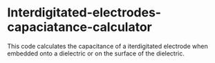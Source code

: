 # Interdigitated-electrodes-capaciatance-calculator
This code calculates the capacitance of a iterdigitated electrode when embedded onto a dielectric or on the surface of the dielectric. 
